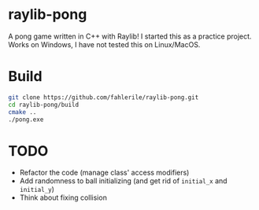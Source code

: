 # raylib-pong

A pong game written in C++ with Raylib! I started this as a practice project. Works on Windows, I have not tested this on Linux/MacOS.

# Build

```bash
git clone https://github.com/fahlerile/raylib-pong.git
cd raylib-pong/build
cmake ..
./pong.exe
```

# TODO

- Refactor the code (manage class' access modifiers)
- Add randomness to ball initializing (and get rid of `initial_x` and `initial_y`)
- Think about fixing collision
